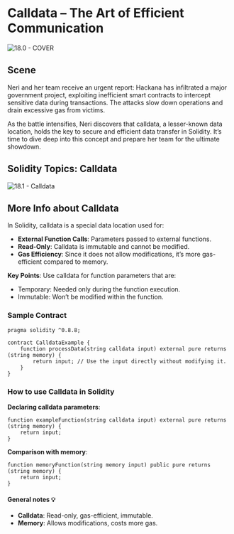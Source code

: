 # Calldata – The Art of Efficient Communication

![18.0 - COVER](https://blockskwela.s3.ap-southeast-1.amazonaws.com/courses/contracts/ch_01_basic_solidity/le_18_calldata_the_art_of_efficient_communication/18.0%20-%20COVER.png)

## Scene

Neri and her team receive an urgent report: Hackana has infiltrated a major government project, exploiting inefficient smart contracts to intercept sensitive data during transactions. The attacks slow down operations and drain excessive gas from victims.

As the battle intensifies, Neri discovers that calldata, a lesser-known data location, holds the key to secure and efficient data transfer in Solidity. It’s time to dive deep into this concept and prepare her team for the ultimate showdown.

## Solidity Topics: Calldata

![18.1 - Calldata](https://blockskwela.s3.ap-southeast-1.amazonaws.com/courses/contracts/ch_01_basic_solidity/le_18_calldata_the_art_of_efficient_communication/18.1.png)

## More Info about Calldata

In Solidity, calldata is a special data location used for:

- **External Function Calls**: Parameters passed to external functions.
- **Read-Only**: Calldata is immutable and cannot be modified.
- **Gas Efficiency**: Since it does not allow modifications, it’s more gas-efficient compared to memory.

**Key Points**:
Use calldata for function parameters that are:

- Temporary: Needed only during the function execution.
- Immutable: Won’t be modified within the function.

### Sample Contract

```solidity
pragma solidity ^0.8.8;

contract CalldataExample {
    function processData(string calldata input) external pure returns (string memory) {
        return input; // Use the input directly without modifying it.
    }
}
```

### How to use Calldata in Solidity

**Declaring calldata parameters**:

```solidity
function exampleFunction(string calldata input) external pure returns (string memory) {
    return input;
}
```

**Comparison with memory**:

```solidity
function memoryFunction(string memory input) public pure returns (string memory) {
    return input;
}
```

#### General notes 💡

- **Calldata**: Read-only, gas-efficient, immutable.
- **Memory**: Allows modifications, costs more gas.
